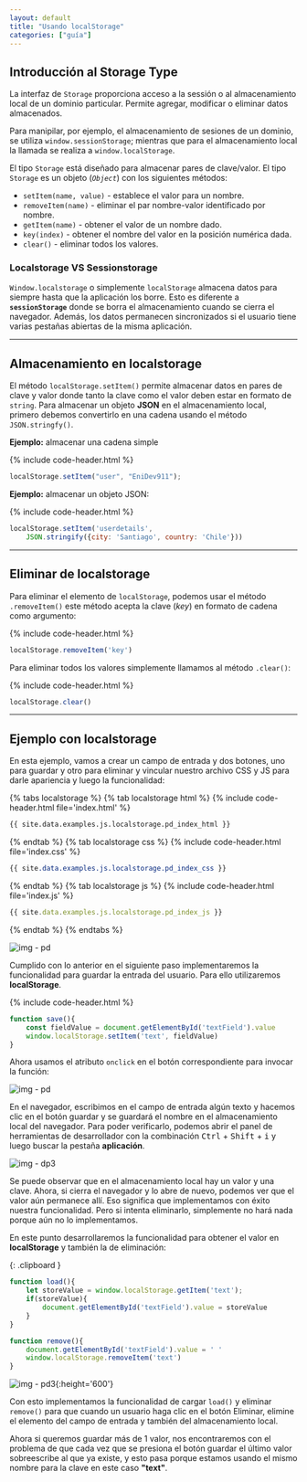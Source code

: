 ```yaml
---
layout: default
title: "Usando localStorage"
categories: ["guía"]
---
```



## Introducción al Storage Type

La interfaz de `Storage` proporciona acceso a la sessión o al almacenamiento local de un dominio particular. Permite agregar, modificar o eliminar datos almacenados.

Para manipilar, por ejemplo, el almacenamiento de sesiones de un dominio, se utiliza `window.sessionStorage`; mientras que para el almacenamiento local la llamada se realiza a `window.localStorage`.

El tipo `Storage` está diseñado para almacenar pares de clave/valor. El tipo `Storage` es un objeto (_`Object`_) con los siguientes métodos:  

- `setItem(name, value)` - establece el valor para un nombre.
- `removeItem(name)` - eliminar el par nombre-valor identificado por nombre.
- `getItem(name)` - obtener el valor de un nombre dado.
- `key(index)` - obtener el nombre del valor en la posición numérica dada.
- `clear()` - eliminar todos los valores.


### Localstorage VS Sessionstorage

`Window.localstorage` o simplemente `localStorage` almacena datos para siempre hasta que la aplicación los borre. Esto es diferente a **`sessionStorage`** donde se borra el almacenamiento cuando se cierra el navegador. Además, los datos permanecen sincronizados si el usuario tiene varias pestañas abiertas de la misma aplicación.

---

## Almacenamiento en localstorage

El método `localStorage.setItem()` permite almacenar datos en pares de clave y valor donde tanto la clave como el valor deben estar en formato de `string`. Para almacenar un objeto **JSON** en el almacenamiento local, primero debemos convertirlo en una cadena usando el método `JSON.stringfy()`.


**Ejemplo:** almacenar una cadena simple

{% include code-header.html %}
```js
localStorage.setItem("user", "EniDev911");
```

**Ejemplo:** almacenar un objeto JSON:

{% include code-header.html %}
```js
localStorage.setItem('userdetails',
	JSON.stringify({city: 'Santiago', country: 'Chile'}))
```

---

## Eliminar de localstorage

Para eliminar el elemento de `localStorage`, podemos usar el método `.removeItem()` este método acepta la clave (*key*) en formato de cadena como argumento:


{% include code-header.html %}
```js
localStorage.removeItem('key')
```

Para eliminar todos los valores simplemente llamamos al método `.clear()`:

{% include code-header.html %}
```js
localStorage.clear()
```

---

## Ejemplo con localstorage

En esta ejemplo, vamos a crear un campo de entrada y dos botones, uno para guardar y otro para eliminar y vincular nuestro archivo CSS y JS para darle apariencia y luego la funcionalidad:

{% tabs localstorage %}
{% tab localstorage html %}
{% include code-header.html file='index.html' %}
```html
{{ site.data.examples.js.localstorage.pd_index_html }} 
```
{% endtab %}
{% tab localstorage css %}
{% include code-header.html file='index.css' %}
```css
{{ site.data.examples.js.localstorage.pd_index_css }} 
```
{% endtab %}
{% tab localstorage js %}
{% include code-header.html file='index.js' %}
```js
{{ site.data.examples.js.localstorage.pd_index_js }} 
```
{% endtab %}
{% endtabs %}


![img - pd](assets/localStorage-p1.png)

Cumplido con lo anterior en el siguiente paso implementaremos la funcionalidad para guardar la entrada del usuario. Para ello utilizaremos **localStorage**.

{% include code-header.html %}
```js
function save(){
	const fieldValue = document.getElementById('textField').value
	window.localStorage.setItem('text', fieldValue)
}
```

Ahora usamos el atributo `onclick` en el botón correspondiente para invocar la función:

![img - pd](assets/localStorage-p2.png)

En el navegador, escribimos en el campo de entrada algún texto y hacemos clic en el botón guardar y se guardará el nombre en el almacenamiento local del navegador. Para poder verificarlo, podemos abrir el panel de herramientas de desarrollador con la combinación <kbd>Ctrl</kbd> + <kbd>Shift</kbd> + <kbd>i</kbd> y luego buscar la pestaña **aplicación**.

![img - dp3](assets/localStorage-p3.png)

Se puede observar que en el almacenamiento local hay un valor y una clave. Ahora, si cierra el navegador y lo abre de nuevo, podemos ver que el valor aún permanece allí. Eso significa que implementamos con éxito nuestra funcionalidad. Pero si intenta eliminarlo, simplemente no hará nada porque aún no lo implementamos.

En este punto desarrollaremos la funcionalidad para obtener el valor en **localStorage** y también la de eliminación:   

{: .clipboard }
```js
function load(){
	let storeValue = window.localStorage.getItem('text');
	if(storeValue){
		document.getElementById('textField').value = storeValue
	}
}

function remove(){
	document.getElementById('textField').value = ' '
	window.localStorage.removeItem('text')
}
```

![img - pd3](assets/localStorage-p4.png){:height='600'}

Con esto implementamos la funcionalidad de cargar `load()` y eliminar `remove()` para que cuando un usuario haga clic en el botón Eliminar, elimine el elemento del campo de entrada y también del almacenamiento local.

Ahora si queremos guardar más de 1 valor, nos encontraremos con el problema de que cada vez que se presiona el botón guardar el último valor sobreescribe al que ya existe, y esto pasa porque estamos usando el mismo nombre para la clave en este caso **"text"**.